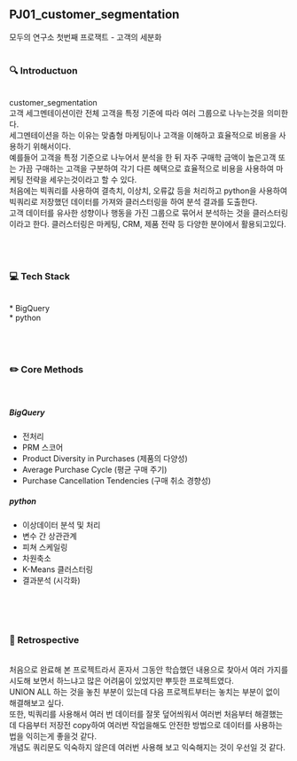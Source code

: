 ## PJ01_customer_segmentation
모두의 연구소 첫번째 프로잭트 - 고객의 세분화
<br/>
<br/>
### 🔍 Introductuon
<br/>
customer_segmentation <br/>
고객 세그멘테이션이란 전체 고객을 특정 기준에 따라 여러 그룹으로 나누는것을 의미한다.<br/>
세그멘테이션을 하는 이유는 맞춤형 마케팅이나 고객을 이해하고 효율적으로 비용을 사용하기 위해서이다.<br/>
예를들어 고객을 특정 기준으로 나누어서 분석을 한 뒤 자주 구매학 금액이 높은고객 또는 가끔 구매하는 고객을 구분하여 각기 다른 혜택으로 효율적으로 비용을 사용하여 마케팅 전략을 세우는것이라고 할 수 있다.<br/>
처음에는 빅쿼리를 사용하여 결측치, 이상치, 오류값 등을 처리하고 python을 사용하여 빅쿼리로 저장했던 데이터를 가져와 클러스터링을 하여 분석 결과를 도출한다.<br/>
고객 데이터를 유사한 성향이나 행동을 가진 그룹으로 묶어서 분석하는 것을 클러스터링이라고 한다. 클러스터링은 마케팅, CRM, 제품 전략 등 다양한 분야에서 활용되고있다.<br/>
<br/>
<br/>
<br/>

### 💻 Tech Stack

<br/>
  * BigQuery<br/>
  * python<br/>
<br/>
<br/>
<br/>

### ✏️ Core Methods

<br/>

##### BigQuery

  * 전처리<br/>
  * PRM 스코어<br/>
  * Product Diversity in Purchases (제품의 다양성)<br/>
  * Average Purchase Cycle (평균 구매 주기)<br/>
  * Purchase Cancellation Tendencies (구매 취소 경향성)<br/>
  
##### python

 * 이상데이터 분석 및 처리<br/>
 * 변수 간 상관관계<br/>
 * 피쳐 스케일링<br/>
 * 차원축소<br/>
 * K-Means 클러스터링<br/>
 * 결과분석 (시각화)<br/>
<br/>
<br/>
<br/>

### 🧠 Retrospective

<br/>
처음으로 완료해 본 프로젝트라서 혼자서 그동안 학습했던 내용으로 찾아서 여러 가지를 시도해 보면서 하느냐고 많은 어려움이 있었지만 뿌듯한 프로젝트였다.<br/> 
UNION ALL 하는 것을 놓친 부분이 있는데 다음 프로젝트부터는 놓치는 부분이 없이 해결해보고 싶다. <br/>
또한, 빅쿼리를 사용해서 여러 번 데이터를 잘못 덮어씌워서 여러번 처음부터 해결했는데 다음부터 저장전 copy하여 여러번 작업을해도 안전한 방법으로 데이터를 사용하는 법을 익히는게 좋을것 같다.<br/>
개념도 쿼리문도 익숙하지 않은데 여러번 사용해 보고 익숙해지는 것이 우선일 것 같다.<br/>
